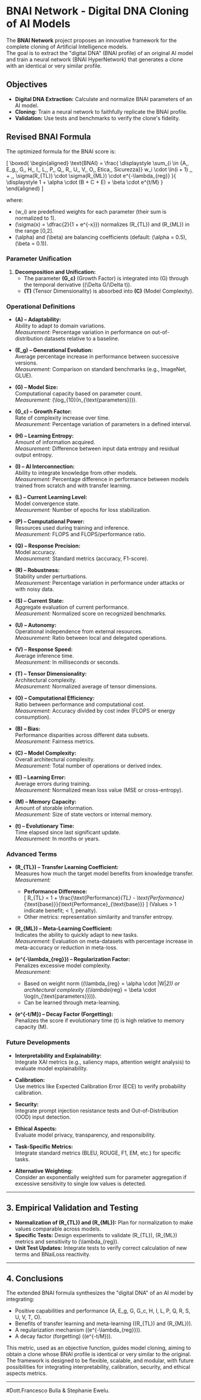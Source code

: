 # BNAI Network - Digital DNA Cloning of AI Models

The **BNAI Network** project proposes an innovative framework for the complete cloning of Artificial Intelligence models.  
The goal is to extract the "digital DNA" (BNAI profile) of an original AI model and train a neural network (BNAI HyperNetwork) that generates a clone with an identical or very similar profile.

## Objectives
- **Digital DNA Extraction:** Calculate and normalize BNAI parameters of an AI model.
- **Cloning:** Train a neural network to faithfully replicate the BNAI profile.
- **Validation:** Use tests and benchmarks to verify the clone's fidelity.

## Revised BNAI Formula

The optimized formula for the BNAI score is:

\[
\boxed{
\begin{aligned}
\text{BNAI} = \frac{ 
\displaystyle \sum_{i \in \{A,\, E_g,\, G,\, H,\, I,\, L,\, P,\, Q,\, R,\, U,\, V,\, O,\, Etica,\, Sicurezza\}} w_i \cdot \ln(i + 1) \,\, + \,\, \sigma(R_{TL}) \cdot \sigma(R_{ML}) \cdot e^{-\lambda_{reg}}
}{ 
\displaystyle 1 + \alpha \cdot (B + C + E) + \beta \cdot e^{t/M}
}
\end{aligned}
\]

where:
- \(w_i\) are predefined weights for each parameter (their sum is normalized to 1).
- \(\sigma(x) = \dfrac{2}{1 + e^{-x}}\) normalizes \(R_{TL}\) and \(R_{ML}\) in the range [0,2].
- \(\alpha\) and \(\beta\) are balancing coefficients (default: \(\alpha = 0.5\), \(\beta = 0.1\)).

### Parameter Unification

1. **Decomposition and Unification:**
   - The parameter **\(G_c\)** (Growth Factor) is integrated into \(G\) through the temporal derivative (\(\Delta G/\Delta t\)).
   - **\(T\)** (Tensor Dimensionality) is absorbed into **\(C\)** (Model Complexity).

### Operational Definitions

- **\(A\) – Adaptability:**  
  Ability to adapt to domain variations.  
  *Measurement:* Percentage variation in performance on out-of-distribution datasets relative to a baseline.

- **\(E_g\) – Generational Evolution:**  
  Average percentage increase in performance between successive versions.  
  *Measurement:* Comparison on standard benchmarks (e.g., ImageNet, GLUE).

- **\(G\) – Model Size:**  
  Computational capacity based on parameter count.  
  *Measurement:* \(\log_{10}(n_{\text{parameters}})\).

- **\(G_c\) – Growth Factor:**  
  Rate of complexity increase over time.  
  *Measurement:* Percentage variation of parameters in a defined interval.

- **\(H\) – Learning Entropy:**  
  Amount of information acquired.  
  *Measurement:* Difference between input data entropy and residual output entropy.

- **\(I\) – AI Interconnection:**  
  Ability to integrate knowledge from other models.  
  *Measurement:* Percentage difference in performance between models trained from scratch and with transfer learning.

- **\(L\) – Current Learning Level:**  
  Model convergence state.  
  *Measurement:* Number of epochs for loss stabilization.

- **\(P\) – Computational Power:**  
  Resources used during training and inference.  
  *Measurement:* FLOPS and FLOPS/performance ratio.

- **\(Q\) – Response Precision:**  
  Model accuracy.  
  *Measurement:* Standard metrics (accuracy, F1-score).

- **\(R\) – Robustness:**  
  Stability under perturbations.  
  *Measurement:* Percentage variation in performance under attacks or with noisy data.

- **\(S\) – Current State:**  
  Aggregate evaluation of current performance.  
  *Measurement:* Normalized score on recognized benchmarks.

- **\(U\) – Autonomy:**  
  Operational independence from external resources.  
  *Measurement:* Ratio between local and delegated operations.

- **\(V\) – Response Speed:**  
  Average inference time.  
  *Measurement:* In milliseconds or seconds.

- **\(T\) – Tensor Dimensionality:**  
  Architectural complexity.  
  *Measurement:* Normalized average of tensor dimensions.

- **\(O\) – Computational Efficiency:**  
  Ratio between performance and computational cost.  
  *Measurement:* Accuracy divided by cost index (FLOPS or energy consumption).

- **\(B\) – Bias:**  
  Performance disparities across different data subsets.  
  *Measurement:* Fairness metrics.

- **\(C\) – Model Complexity:**  
  Overall architectural complexity.  
  *Measurement:* Total number of operations or derived index.

- **\(E\) – Learning Error:**  
  Average errors during training.  
  *Measurement:* Normalized mean loss value (MSE or cross-entropy).

- **\(M\) – Memory Capacity:**  
  Amount of storable information.  
  *Measurement:* Size of state vectors or internal memory.

- **\(t\) – Evolutionary Time:**  
  Time elapsed since last significant update.  
  *Measurement:* In months or years.

### Advanced Terms

- **\(R_{TL}\) – Transfer Learning Coefficient:**  
  Measures how much the target model benefits from knowledge transfer.  
  *Measurement:*  
  - **Performance Difference:**  
    \[
    R_{TL} = 1 + \frac{\text{Performance}_{TL} - \text{Performance}_{\text{base}}}{\text{Performance}_{\text{base}}}
    \]
    (Values > 1 indicate benefit; < 1, penalty).  
  - Other metrics: representation similarity and transfer entropy.

- **\(R_{ML}\) – Meta-Learning Coefficient:**  
  Indicates the ability to quickly adapt to new tasks.  
  *Measurement:* Evaluation on meta-datasets with percentage increase in meta-accuracy or reduction in meta-loss.

- **\(e^{-\lambda_{reg}}\) – Regularization Factor:**  
  Penalizes excessive model complexity.  
  *Measurement:*  
  - Based on weight norm (\(\lambda_{reg} = \alpha \cdot \|W\|_2\)) or architectural complexity (\(\lambda_{reg} = \beta \cdot \log(n_{\text{parameters}})\)).  
  - Can be learned through meta-learning.

- **\(e^{-t/M}\) – Decay Factor (Forgetting):**  
  Penalizes the score if evolutionary time \(t\) is high relative to memory capacity \(M\).

### Future Developments

- **Interpretability and Explainability:**  
  Integrate XAI metrics (e.g., saliency maps, attention weight analysis) to evaluate model explainability.
  
- **Calibration:**  
  Use metrics like Expected Calibration Error (ECE) to verify probability calibration.
  
- **Security:**  
  Integrate prompt injection resistance tests and Out-of-Distribution (OOD) input detection.
  
- **Ethical Aspects:**  
  Evaluate model privacy, transparency, and responsibility.
  
- **Task-Specific Metrics:**  
  Integrate standard metrics (BLEU, ROUGE, F1, EM, etc.) for specific tasks.
  
- **Alternative Weighting:**  
  Consider an exponentially weighted sum for parameter aggregation if excessive sensitivity to single low values is detected.

---

## 3. Empirical Validation and Testing

- **Normalization of \(R_{TL}\) and \(R_{ML}\):** Plan for normalization to make values comparable across models.
- **Specific Tests:** Design experiments to validate \(R_{TL}\), \(R_{ML}\) metrics and sensitivity to \(\lambda_{reg}\).
- **Unit Test Updates:** Integrate tests to verify correct calculation of new terms and BNaiLoss reactivity.

---

## 4. Conclusions

The extended BNAI formula synthesizes the "digital DNA" of an AI model by integrating:
- Positive capabilities and performance (A, E_g, G, G_c, H, I, L, P, Q, R, S, U, V, T, O).
- Benefits of transfer learning and meta-learning (\(R_{TL}\) and \(R_{ML}\)).
- A regularization mechanism (\(e^{-\lambda_{reg}}\)).
- A decay factor (forgetting) (\(e^{-t/M}\)).

This metric, used as an objective function, guides model cloning, aiming to obtain a clone whose BNAI profile is identical or very similar to the original. The framework is designed to be flexible, scalable, and modular, with future possibilities for integrating interpretability, calibration, security, and ethical aspects metrics.

---

#Dott.Francesco Bulla & Stephanie Ewelu. 
